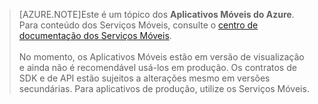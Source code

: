 >[AZURE.NOTE]Este é um tópico dos **Aplicativos Móveis do Azure**. Para conteúdo dos Serviços Móveis, consulte o [centro de documentação dos Serviços Móveis](/documentation/services/mobile-services/). <br/><br/> No momento, os Aplicativos Móveis estão em versão de visualização e ainda não é recomendável usá-los em produção. Os contratos de SDK e de API estão sujeitos a alterações mesmo em versões secundárias. Para aplicativos de produção, utilize os Serviços Móveis.

<!---HONumber=August15_HO6-->